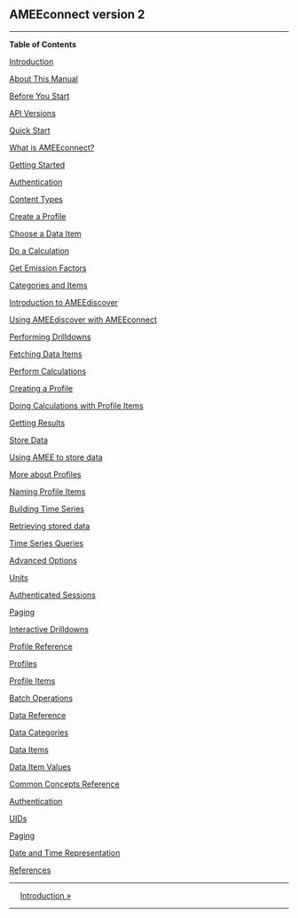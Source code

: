 AMEEconnect version 2
---------------------

* * * * *

**Table of Contents**

[Introduction](ch01.md)

[About This Manual](ch01.md#about)

[Before You Start](ch01.md#before-you-start)

[API Versions](ch01.md#api-versions)

[Quick Start](ch02.md)

[What is AMEEconnect?](ch02.md#ameeconnect)

[Getting Started](ch02.md#getting-started)

[Authentication](ch02.md#authentication)

[Content Types](ch02.md#content-types)

[Create a Profile](ch02.md#quick-create-profile)

[Choose a Data Item](ch02.md#quick-choose-data-item)

[Do a Calculation](ch02.md#quick-do-calculation)

[Get Emission Factors](ch03.md)

[Categories and Items](ch03.md#categories-and-items)

[Introduction to AMEEdiscover](ch03.md#ameediscover)

[Using AMEEdiscover with AMEEconnect](ch03.md#using-ameediscover)

[Performing Drilldowns](ch03.md#drilldowns)

[Fetching Data Items](ch03.md#get-data-items)

[Perform Calculations](ch04.md)

[Creating a Profile](ch04.md#create-profile)

[Doing Calculations with Profile Items](ch04.md#doing-calculations)

[Getting Results](ch04.md#getting-results)

[Store Data](ch05.md)

[Using AMEE to store data](ch05.md#store-data)

[More about Profiles](ch05.md#about-profiles)

[Naming Profile Items](ch05.md#naming-items)

[Building Time Series](ch05.md#build-time-series)

[Retrieving stored data](ch05.md#retrieve-items)

[Time Series Queries](ch05.md#time-series-queries)

[Advanced Options](ch06.md)

[Units](ch06.md#units)

[Authenticated Sessions](ch06.md#authenticated-sessions)

[Paging](ch06.md#paging)

[Interactive Drilldowns](ch06.md#interactive-drilldowns)

[Profile Reference](apa.md)

[Profiles](apa.md#profile-reference)

[Profile Items](apa.md#profile-item-reference)

[Batch Operations](apa.md#batch-operation-reference)

[Data Reference](apb.md)

[Data Categories](apb.md#data-category-reference)

[Data Items](apb.md#data-item-reference)

[Data Item Values](apb.md#data-item-value-reference)

[Common Concepts Reference](apc.md)

[Authentication](apc.md#auth-reference)

[UIDs](apc.md#uid-reference)

[Paging](apc.md#paging-reference)

[Date and Time Representation](apc.md#date-reference)

[References](bi01.md)

  --- --- -----------------------------
           [Introduction »](ch01.md)
  --- --- -----------------------------


